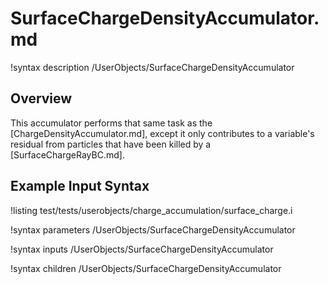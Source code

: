 # SurfaceChargeDensityAccumulator.md

!syntax description /UserObjects/SurfaceChargeDensityAccumulator

## Overview

This accumulator performs that same task as the [ChargeDensityAccumulator.md], except it only contributes to a variable's residual from particles that have been killed by a [SurfaceChargeRayBC.md].

## Example Input Syntax

!listing test/tests/userobjects/charge_accumulation/surface_charge.i

!syntax parameters /UserObjects/SurfaceChargeDensityAccumulator

!syntax inputs /UserObjects/SurfaceChargeDensityAccumulator

!syntax children /UserObjects/SurfaceChargeDensityAccumulator
